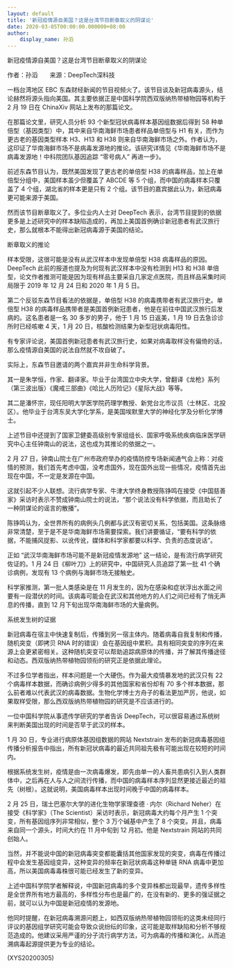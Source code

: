 ```yaml
---
layout: default
title: '新冠疫情源自美国？这是台湾节目断章取义的阴谋论'
date: 2020-03-05T00:00:00.000000+08:00
author:
    display_name: 孙滔
---
```


新冠疫情源自美国？这是台湾节目断章取义的阴谋论

作者：孙滔　　来源：DeepTech深科技

一档台湾地区 EBC 东森财经新闻的节目视频火了。该节目谈及新冠病毒源头，结论赫然将源头指向美国。其主要依据正是中国科学院西双版纳热带植物园等机构于 2 月 19 日在 ChinaXiv 网站上发布的那篇论文。

在那篇论文里，研究人员分析 93 个新型冠状病毒样本基因组数据后得到 58 种单倍型（基因类型）中，其中来自华南海鲜市场患者样品单倍型与 H1 有关，而作为更古老的基因类型样本 H3、H13 和 H38 则来自华南海鲜市场之外。作者认为，这印证了华南海鲜市场不是病毒发源地的推论。该研究详情见《华南海鲜市场不是病毒发源地！中科院团队基因追踪 “零号病人” 再进一步》。

前述东森节目认为，既然美国发现了更古老的单倍型 H38 的病毒样品，加上在单倍型分组中，美国样本虽少但覆盖了 ABCDE 等 5 个组，而中国的病毒样本只覆盖了 4 个组，湖北省的样本更是只有 2 个组。该节目的嘉宾据此认为，新冠病毒更可能来源于美国。

然而该节目断章取义了。多位业内人士对 DeepTech 表示，台湾节目提到的依据更多是上述研究中的样本缺陷造成的，再加上美国首例确诊新冠患者有武汉旅行史，那么就根本不能得出新冠病毒源于美国的结论。

断章取义的推论

样本受限，这很可能是没有从武汉样本中发现单倍型 H38 病毒样品的原因。DeepTech 此前的报道也提及为何现有武汉样本中没有检测到 H13 和 H38 单倍型，论文作者推测可能是因为现有样品主要采自几家定点医院，而且样品采集时间局限于 2019 年 12 月 24 日和 2020 年 1 月 5 日。

第二个反驳东森节目看法的依据是，单倍型 H38 的病毒携带者有武汉旅行史。单倍型 H38 的病毒样品携带者是美国首例新冠患者，他是在前往中国武汉旅行后发病的。这名患者是一名 30 多岁的男子，他于 1 月 15 日返美，1 月 19 日去急诊诊所时已经咳嗽 4 天，1 月 20 日，核酸检测结果为新型冠状病毒阳性。

有专家评论说，美国首例新冠患者有武汉旅行史，如果对病毒取样没有偏倚的话，那么疫情源自美国的说法自然就不攻自破了。

实际上，东森节目邀请的两个嘉宾并非生命科学背景。

其一是朱学恒，作家、翻译家。毕业于台湾国立中央大学，曾翻译《龙枪》系列（第三波出版）《魔戒三部曲》《哈比人历险记》《星际大战》等等。

其二是潘怀宗，现任阳明大学医学院药理学教授、新党台北市议员（士林区、北投区）。他毕业于台湾东吴大学化学系，是美国埃默里大学的神经化学及分析化学博士。

上述节目中还提到了国家卫健委高级别专家组组长、国家呼吸系统疾病临床医学研究中心主任钟南山的说法，这也成为其推论的依据之一。

2 月 27 日，钟南山院士在广州市政府举办的疫情防控专场新闻通气会上称：对疫情的预测，我们首先考虑中国，没考虑国外，现在国外出现一些情况，疫情首先出现在中国，不一定是发源在中国。

这就引起不少人联想。流行病学专家、牛津大学终身教授陈铮鸣在接受《中国慈善家》采访时表示不赞成钟南山院士的说法，“那个说法没有科学依据，而且助长了一种阴谋论的谣言的散播”。

陈铮鸣认为，全世界所有的病例头几例都与武汉有密切关系，包括美国。这条脉络非常清楚，至于是不是华南海鲜市场需要探索。我们讲要循证，“要有科学的依据，不能捕风捉影、以讹传讹，媒体和科学家都要以科学、负责的态度说话”。

正如 “武汉华南海鲜市场可能不是新冠疫情发源地” 这一结论，是有流行病学研究佐证的。1 月 24 日《柳叶刀》上的研究中，中国研究人员追踪了第一批 41 个确诊病例，发现有 13 个病例与海鲜市场无接触史。

科学家推测，第一批人类感染是在 11 月发生的，因为在感染和症状浮出水面之间要有一段潜伏的时间。该病毒可能会在武汉和其他地方的人们之间已经有了悄无声息的传播，直到 12 月下旬出现华南海鲜市场的大量病例。

系统发生树的证据

新冠病毒在宿主中快速复制后，传播到另一宿主体内。随着病毒自我复制和传播，随机突变（即拷贝 RNA 时的错误）会在基因组中累积。具有相同突变的序列在来源上会更紧密相关。这种随机突变可以帮助追踪病原体的传播，并了解其传播途径和动态。西双版纳热带植物园领衔的研究正是依据此理论。

不过多位学者指出，样本问题是一个大硬伤。作为最大疫情暴发地的武汉只有 22 个病毒样本数据，而确诊病例少得多的其他国家和省份却有 70 多个样本数据，那么前者难以代表武汉的病毒数据。生物化学博士方舟子的看法更加严厉，他说，如果取样受限，那么西双版纳热带植物园的研究是不应该进行的。

一位中国科学院从事遗传学研究的学者告诉 DeepTech，可以很容易通过系统树来判断美国出现的时间是否早于武汉的样本。

1 月 30 日，专业进行病原体基因组数据的网站 Nextstrain 发布的新冠病毒基因组传播分析报告中指出，所有新冠状病毒的最近共同祖先极有可能出现在较短的时间内。

根据系统发生树，疫情是由一次病毒爆发，即先由单一的人畜共患病引入到人类群体中，之后再在人与人之间流行传播，而中国的病毒样本序列显然更接近最近的祖先（树根）。这就说明，美国病毒样本出现时间晚于中国的病毒样本。

2 月 25 日，瑞士巴塞尔大学的进化生物学家理查德 · 内尔（Richard Neher）在接受《科学家》（The Scientist）采访时表示，新冠病毒大约每个月产生 1 个突变，所有基因组序列非常相似，整个 3 万个碱基中产生了 8 个突变。并且，病毒来自同一个源头，时间大约在 11 月中旬到 12 月初。他是 Nextstrain 网站的共同创始人。

当然，并不能说中国的新冠病毒突变都能囊括其他国家发现的突变，病毒在传播过程中会发生基因组变异，这种变异的频率在新冠状病毒这种单链 RNA 病毒中更加高，所以美国病毒毒株很可能已经发生了新的变异。

上述中国科学院学者解释说，中国新冠病毒的多个变异株都出现最早，遗传多样性是全世界所有地方最高的，多样性分布也是最广的，在没有新的、更多的强证据之前，就可以认为中国是新冠疫情的发源地。

他同时提醒，在新冠病毒溯源问题上，如西双版纳热带植物园领衔的这类未经同行评议的基因组学研究可能会导致众说纷纭的印象，这可能是取样缺陷和分析不够规范造成的。他建议采用严谨的分子流行病学方法，可为病毒的传播和演化，从而追溯病毒起源提供更为专业的结论。

(XYS20200305)

